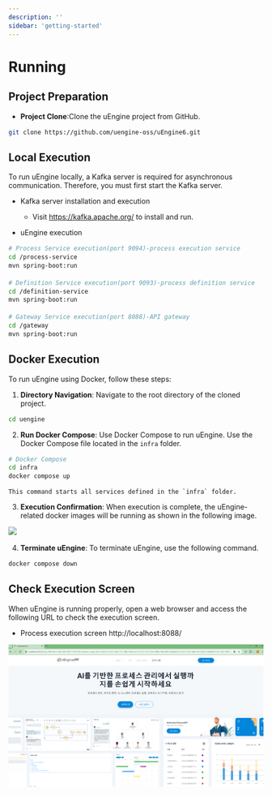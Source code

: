 ```yaml
---
description: ''
sidebar: 'getting-started'
---
```


# Running

## Project Preparation
- **Project Clone**:Clone the uEngine project from GitHub.
```sh
git clone https://github.com/uengine-oss/uEngine6.git
```

## Local Execution
To run uEngine locally, a Kafka server is required for asynchronous communication. Therefore, you must first start the Kafka server.
- Kafka server installation and execution
  - Visit https://kafka.apache.org/ to install and run.

- uEngine execution
```sh
# Process Service execution(port 9094)-process execution service
cd /process-service
mvn spring-boot:run

# Definition Service execution(port 9093)-process definition service
cd /definition-service
mvn spring-boot:run

# Gateway Service execution(port 8088)-API gateway
cd /gateway
mvn spring-boot:run
```


## Docker Execution

To run uEngine using Docker, follow these steps:

1. **Directory Navigation**: Navigate to the root directory of the cloned project.
```sh
cd uengine
```
2. **Run Docker Compose**: Use Docker Compose to run uEngine. Use the Docker Compose file located in the `infra` folder.
```sh
# Docker Compose
cd infra
docker compose up
```
    This command starts all services defined in the `infra` folder.

3. **Execution Confirmation**:
When execution is complete, the uEngine-related docker images will be running as shown in the following image.

![](../../uengine-image/installation-1.png)

4. **Terminate uEngine**: To terminate uEngine, use the following command.
```sh
docker compose down
```

## Check Execution Screen

When uEngine is running properly, open a web browser and access the following URL to check the execution screen.


- Process execution screen
http://localhost:8088/


![](../../uengine-image/installation-2.png)